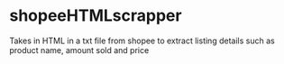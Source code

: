 # shopeeHTMLscrapper
Takes in HTML in a txt file from shopee to extract listing details such as product name, amount sold and price 
